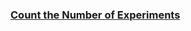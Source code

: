 ### [Count the Number of Experiments](https://leetcode.com/problems/count-the-number-of-experiments)

